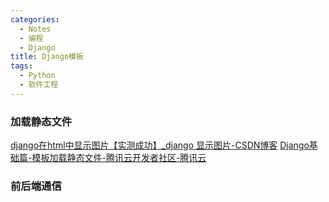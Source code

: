 ```yaml
---
categories:
  - Notes
  - 编程
  - Django
title: Django模板
tags:
  - Python
  - 软件工程
---
```

### 加载静态文件
[django在html中显示图片【实测成功】\_django 显示图片-CSDN博客](https://blog.csdn.net/weixin_41529093/article/details/115653070)
[Django基础篇-模板加载静态文件-腾讯云开发者社区-腾讯云](https://cloud.tencent.com/developer/article/1465931)

### 前后端通信
